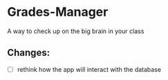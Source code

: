 # Grades-Manager
A way to check up on the big brain in your class

## Changes:

- [ ] rethink how the app will interact with the database